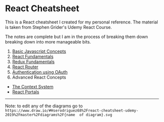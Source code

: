 # React Cheatsheet
This is a React cheatsheet I created for my personal reference. The material is taken from Stephen Grider's Udemy React Course.

The notes are complete but I am in the process of breaking them down breaking down into more manageable bits.

1. [Basic Javascript Concepts](./basic_javascript_concepts.md) 
2. [React Fundamentals](./react.md)   	
3. [Redux Fundamentals](./redux.md)
4. [React Router](./react_router.md)
5. [Authentication using OAuth](./authentication_oauth.md)
5. Advanced React Concepts
  - [The Context System](./the_context_system.md)
  - [React Portals](./react_portals.md)

----------------------------------------------------------------
Note: to edit any of the diagrams go to
`https://www.draw.io/#Hserodriguez68%2Freact-cheatsheet-udemy-2019%2Fmaster%2Fdiagrams%2F{name  of diagram}.svg`

